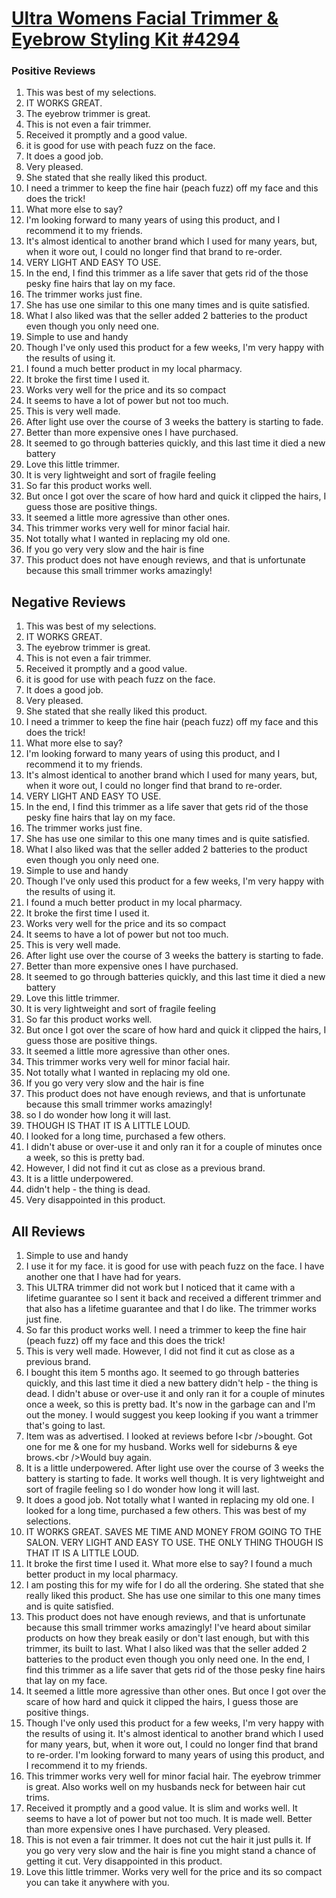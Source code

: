 # [Ultra Womens Facial Trimmer &amp; Eyebrow Styling Kit #4294](https://products.checkmycream.com/products/Ultra-Womens-Facial-Trimmer-and-Eyebrow-Styling-Kit-4294.html)

### Positive Reviews

<ol>
      <li>This was best of my selections.</li>
      <li>IT WORKS GREAT.</li>
      <li>The eyebrow trimmer is great.  </li>
      <li>This is not even a fair trimmer.</li>
      <li>Received it promptly and a good value.</li>
      <li>it is good for use with peach fuzz on the face.</li>
      <li>It does a good job.  </li>
      <li>Very pleased.</li>
      <li>She stated that she really liked this product.  </li>
      <li>I need a trimmer to keep the fine hair (peach fuzz) off my face and this does the trick!</li>
      <li>What more else to say?  </li>
      <li>I&#x27;m looking forward to many years of using this product, and I recommend it to my friends.</li>
      <li>It&#x27;s almost identical to another brand which I used for many years, but, when it wore out, I could no longer find that brand to re-order.</li>
      <li>VERY LIGHT AND EASY TO USE.</li>
      <li>In the end, I find this trimmer as a life saver that gets rid of the those pesky fine hairs that lay on my face.</li>
      <li>The trimmer works just fine.</li>
      <li>She has use one similar to this one many times and is quite satisfied.</li>
      <li>What I also liked was that the seller added 2 batteries to the product even though you only need one.</li>
      <li>Simple to use and handy</li>
      <li>Though I&#x27;ve only used this product for a few weeks, I&#x27;m very happy with the results of using it.</li>
      <li>I found a much better product in my local pharmacy.</li>
      <li>It broke the first time I used it.</li>
      <li>Works very well for the price and its so compact</li>
      <li>It seems to have a lot of power but not too much.</li>
      <li>This is very well made.  </li>
      <li>After light use over the course of 3 weeks the battery is starting to fade.  </li>
      <li>Better than more expensive ones I have purchased.</li>
      <li>It seemed to go through batteries quickly, and this last time it died a new battery</li>
      <li>Love this little trimmer.  </li>
      <li>It is very lightweight and sort of fragile feeling</li>
      <li>So far this product works well.  </li>
      <li>But once I got over the scare of how hard and quick it clipped the hairs, I guess those are positive things.</li>
      <li>It seemed a little more agressive than other ones.  </li>
      <li>This trimmer works very well for minor facial hair.  </li>
      <li>Not totally what I wanted in replacing my old one.  </li>
      <li>If you go very very slow and the hair is fine</li>
      <li>This product does not have enough reviews, and that is unfortunate because this small trimmer works amazingly!</li>
</ol>


<h2>Negative Reviews</h2>
<ol>
<li> This was best of my selections.</li>
<li> IT WORKS GREAT.</li>
<li> The eyebrow trimmer is great.  </li>
<li> This is not even a fair trimmer.</li>
<li> Received it promptly and a good value.</li>
<li> it is good for use with peach fuzz on the face.</li>
<li> It does a good job.  </li>
<li> Very pleased.</li>
<li> She stated that she really liked this product.  </li>
<li> I need a trimmer to keep the fine hair (peach fuzz) off my face and this does the trick!</li>
<li> What more else to say?  </li>
<li> I&#x27;m looking forward to many years of using this product, and I recommend it to my friends.</li>
<li> It&#x27;s almost identical to another brand which I used for many years, but, when it wore out, I could no longer find that brand to re-order.</li>
<li> VERY LIGHT AND EASY TO USE.</li>
<li> In the end, I find this trimmer as a life saver that gets rid of the those pesky fine hairs that lay on my face.</li>
<li> The trimmer works just fine.</li>
<li> She has use one similar to this one many times and is quite satisfied.</li>
<li> What I also liked was that the seller added 2 batteries to the product even though you only need one.</li>
<li> Simple to use and handy</li>
<li> Though I&#x27;ve only used this product for a few weeks, I&#x27;m very happy with the results of using it.</li>
<li> I found a much better product in my local pharmacy.</li>
<li> It broke the first time I used it.</li>
<li> Works very well for the price and its so compact</li>
<li> It seems to have a lot of power but not too much.</li>
<li> This is very well made.  </li>
<li> After light use over the course of 3 weeks the battery is starting to fade.  </li>
<li> Better than more expensive ones I have purchased.</li>
<li> It seemed to go through batteries quickly, and this last time it died a new battery</li>
<li> Love this little trimmer.  </li>
<li> It is very lightweight and sort of fragile feeling</li>
<li> So far this product works well.  </li>
<li> But once I got over the scare of how hard and quick it clipped the hairs, I guess those are positive things.</li>
<li> It seemed a little more agressive than other ones.  </li>
<li> This trimmer works very well for minor facial hair.  </li>
<li> Not totally what I wanted in replacing my old one.  </li>
<li> If you go very very slow and the hair is fine</li>
<li> This product does not have enough reviews, and that is unfortunate because this small trimmer works amazingly!</li>
<li> so I do wonder how long it will last.</li>
<li> THOUGH IS THAT IT IS A LITTLE LOUD.</li>
<li> I looked for a long time, purchased a few others.</li>
<li> I didn&#x27;t abuse or over-use it and only ran it for a couple of minutes once a week, so this is pretty bad.  </li>
<li> However, I did not find it cut as close as a previous brand.</li>
<li> It is a little underpowered.  </li>
<li> didn&#x27;t help - the thing is dead.  </li>
<li> Very disappointed in this product.</li>
</ol>

<h2>All Reviews</h2>

<ol>
    <li> Simple to use and handy</li>
    <li> I use it for my face. it is good for use with peach fuzz on the face. I have another one that I have had for years.</li>
    <li> This ULTRA trimmer did not work but I noticed that it came with a lifetime guarantee so I sent it back and received a different trimmer and that also has a lifetime guarantee and that I do like. The trimmer works just fine.</li>
    <li> So far this product works well.  I need a trimmer to keep the fine hair (peach fuzz) off my face and this does the trick!</li>
    <li> This is very well made.  However, I did not find it cut as close as a previous brand.</li>
    <li> I bought this item 5 months ago.  It seemed to go through batteries quickly, and this last time it died a new battery didn&#x27;t help - the thing is dead.  I didn&#x27;t abuse or over-use it and only ran it for a couple of minutes once a week, so this is pretty bad.  It&#x27;s now in the garbage can and I&#x27;m out the money.  I would suggest you keep looking if you want a trimmer that&#x27;s going to last.</li>
    <li> Item was as advertised. I looked at reviews before I&lt;br /&gt;bought.  Got one for me &amp;  one for my husband.  Works well for sideburns &amp; eye brows.&lt;br /&gt;Would buy again.</li>
    <li> It is a little underpowered.  After light use over the course of 3 weeks the battery is starting to fade.  It works well though.  It is very lightweight and sort of fragile feeling so I do wonder how long it will last.</li>
    <li> It does a good job.  Not totally what I wanted in replacing my old one.  I looked for a long time, purchased a few others. This was best of my selections.</li>
    <li> IT WORKS GREAT. SAVES ME TIME AND MONEY FROM GOING TO THE SALON. VERY LIGHT AND EASY TO USE. THE ONLY THING THOUGH IS THAT IT IS A LITTLE LOUD.</li>
    <li> It broke the first time I used it. What more else to say?  I found a much better product in my local pharmacy.</li>
    <li> I am posting this for my wife for I do all the ordering.  She stated that she really liked this product.  She has use one similar to this one many times and is quite satisfied.</li>
    <li> This product does not have enough reviews, and that is unfortunate because this small trimmer works amazingly! I&#x27;ve heard about similar products on how they break easily or don&#x27;t last enough, but with this trimmer, its built to last. What I also liked was that the seller added 2 batteries to the product even though you only need one. In the end, I find this trimmer as a life saver that gets rid of the those pesky fine hairs that lay on my face.</li>
    <li> It seemed a little more agressive than other ones.  But once I got over the scare of how hard and quick it clipped the hairs, I guess those are positive things.</li>
    <li> Though I&#x27;ve only used this product for a few weeks, I&#x27;m very happy with the results of using it. It&#x27;s almost identical to another brand which I used for many years, but, when it wore out, I could no longer find that brand to re-order. I&#x27;m looking forward to many years of using this product, and I recommend it to my friends.</li>
    <li> This trimmer works very well for minor facial hair.  The eyebrow trimmer is great.  Also works well on my husbands neck for between hair cut trims.</li>
    <li> Received it promptly and a good value. It is slim and works well. It seems to have a lot of power but not too much. It is made well. Better than more expensive ones I have purchased. Very pleased.</li>
    <li> This is not even a fair trimmer. It does not cut the hair it just pulls it. If you go very very slow and the hair is fine you might stand a chance of getting it cut. Very disappointed in this product.</li>
    <li> Love this little trimmer.  Works very well for the price and its so compact you can take it anywhere with you.</li>
</ol>




